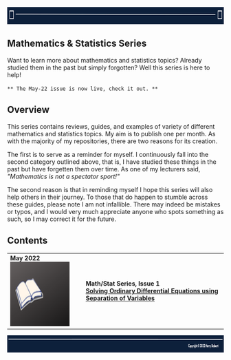 <td>
<img src="images/Header1.png" style="width:1275px;height:40px">
</td>

## Mathematics & Statistics Series

Want to learn more about mathematics and statistics topics? Already studied them in the past but simply forgotten? Well this series is here to help!

`** The May-22 issue is now live, check it out. **`

## Overview

This series contains reviews, guides, and examples of variety of different mathematics and statistics topics. My aim is to publish one per month. As with the majority of my repositories, there are two reasons for its creation.

The first is to serve as a reminder for myself. I continuously fall into the second category outlined above, that is, I have studied these things in the past but have forgetten them over time. As one of my lecturers said, _"Mathematics is not a spectator sport!"_ 

The second reason is that in reminding myself I hope this series will also help others in their journey. To those that do happen to stumble across these guides, please note I am not infallible. There may indeed be mistakes or typos, and I would very much appreciate anyone who spots something as such, so I may correct it for the future.

## Contents
  <table>
  <tbody>

  <tr class="odd">
  <td> <b>May 2022<b> <br>
  <img src="images/Simple.png" style="width:2.13889in;height:1.55726in" /></td>
  <td><ul>
  <b>Math/Stat Series, Issue 1<b> <br>
  <a href="https://github.com/hjstobart/MATH-STAT-Series/blob/main/Solving_ODEs_using_Separation_of_Variables.pdf">Solving Ordinary Differential Equations using Separation of Variables</a>
  </ul></td>
  </tr>



  </tbody>
  </table>

    
<td>
<img src="images/Footer1.png" style="width:1275px;height:40px">
</td>
